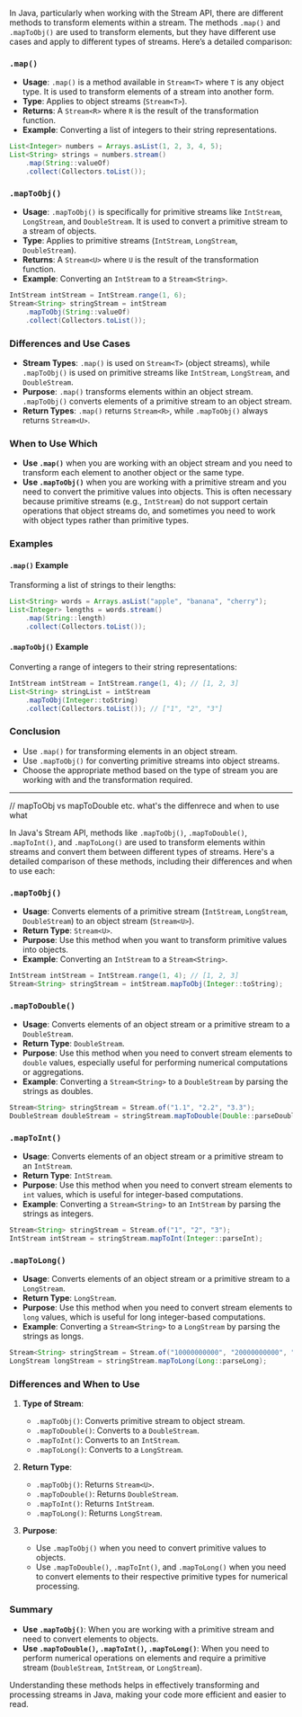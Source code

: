 In Java, particularly when working with the Stream API, there are different methods to transform elements within a stream. The methods `.map()` and `.mapToObj()` are used to transform elements, but they have different use cases and apply to different types of streams. Here’s a detailed comparison:

### `.map()`

- **Usage**: `.map()` is a method available in `Stream<T>` where `T` is any object type. It is used to transform elements of a stream into another form.
- **Type**: Applies to object streams (`Stream<T>`).
- **Returns**: A `Stream<R>` where `R` is the result of the transformation function.
- **Example**: Converting a list of integers to their string representations.

```java
List<Integer> numbers = Arrays.asList(1, 2, 3, 4, 5);
List<String> strings = numbers.stream()
    .map(String::valueOf)
    .collect(Collectors.toList());
```

### `.mapToObj()`

- **Usage**: `.mapToObj()` is specifically for primitive streams like `IntStream`, `LongStream`, and `DoubleStream`. It is used to convert a primitive stream to a stream of objects.
- **Type**: Applies to primitive streams (`IntStream`, `LongStream`, `DoubleStream`).
- **Returns**: A `Stream<U>` where `U` is the result of the transformation function.
- **Example**: Converting an `IntStream` to a `Stream<String>`.

```java
IntStream intStream = IntStream.range(1, 6);
Stream<String> stringStream = intStream
    .mapToObj(String::valueOf)
    .collect(Collectors.toList());
```

### Differences and Use Cases

- **Stream Types**: `.map()` is used on `Stream<T>` (object streams), while `.mapToObj()` is used on primitive streams like `IntStream`, `LongStream`, and `DoubleStream`.
- **Purpose**: `.map()` transforms elements within an object stream. `.mapToObj()` converts elements of a primitive stream to an object stream.
- **Return Types**: `.map()` returns `Stream<R>`, while `.mapToObj()` always returns `Stream<U>`.

### When to Use Which

- **Use `.map()`** when you are working with an object stream and you need to transform each element to another object or the same type.
- **Use `.mapToObj()`** when you are working with a primitive stream and you need to convert the primitive values into objects. This is often necessary because primitive streams (e.g., `IntStream`) do not support certain operations that object streams do, and sometimes you need to work with object types rather than primitive types.

### Examples

#### `.map()` Example

Transforming a list of strings to their lengths:

```java
List<String> words = Arrays.asList("apple", "banana", "cherry");
List<Integer> lengths = words.stream()
    .map(String::length)
    .collect(Collectors.toList());
```

#### `.mapToObj()` Example

Converting a range of integers to their string representations:

```java
IntStream intStream = IntStream.range(1, 4); // [1, 2, 3]
List<String> stringList = intStream
    .mapToObj(Integer::toString)
    .collect(Collectors.toList()); // ["1", "2", "3"]
```

### Conclusion

- Use `.map()` for transforming elements in an object stream.
- Use `.mapToObj()` for converting primitive streams into object streams.
- Choose the appropriate method based on the type of stream you are working with and the transformation required.
-------------------------------------------------------------------------------------------------------------------------------------------------
// mapToObj vs mapToDouble etc. what's the diffenrece and when to use what

In Java's Stream API, methods like `.mapToObj()`, `.mapToDouble()`, `.mapToInt()`, and `.mapToLong()` are used to transform elements within streams and convert them between different types of streams. Here's a detailed comparison of these methods, including their differences and when to use each:

### `.mapToObj()`
- **Usage**: Converts elements of a primitive stream (`IntStream`, `LongStream`, `DoubleStream`) to an object stream (`Stream<U>`).
- **Return Type**: `Stream<U>`.
- **Purpose**: Use this method when you want to transform primitive values into objects.
- **Example**: Converting an `IntStream` to a `Stream<String>`.

```java
IntStream intStream = IntStream.range(1, 4); // [1, 2, 3]
Stream<String> stringStream = intStream.mapToObj(Integer::toString);
```

### `.mapToDouble()`
- **Usage**: Converts elements of an object stream or a primitive stream to a `DoubleStream`.
- **Return Type**: `DoubleStream`.
- **Purpose**: Use this method when you need to convert stream elements to `double` values, especially useful for performing numerical computations or aggregations.
- **Example**: Converting a `Stream<String>` to a `DoubleStream` by parsing the strings as doubles.

```java
Stream<String> stringStream = Stream.of("1.1", "2.2", "3.3");
DoubleStream doubleStream = stringStream.mapToDouble(Double::parseDouble);
```

### `.mapToInt()`
- **Usage**: Converts elements of an object stream or a primitive stream to an `IntStream`.
- **Return Type**: `IntStream`.
- **Purpose**: Use this method when you need to convert stream elements to `int` values, which is useful for integer-based computations.
- **Example**: Converting a `Stream<String>` to an `IntStream` by parsing the strings as integers.

```java
Stream<String> stringStream = Stream.of("1", "2", "3");
IntStream intStream = stringStream.mapToInt(Integer::parseInt);
```

### `.mapToLong()`
- **Usage**: Converts elements of an object stream or a primitive stream to a `LongStream`.
- **Return Type**: `LongStream`.
- **Purpose**: Use this method when you need to convert stream elements to `long` values, which is useful for long integer-based computations.
- **Example**: Converting a `Stream<String>` to a `LongStream` by parsing the strings as longs.

```java
Stream<String> stringStream = Stream.of("10000000000", "20000000000", "30000000000");
LongStream longStream = stringStream.mapToLong(Long::parseLong);
```

### Differences and When to Use

1. **Type of Stream**:
   - `.mapToObj()`: Converts primitive stream to object stream.
   - `.mapToDouble()`: Converts to a `DoubleStream`.
   - `.mapToInt()`: Converts to an `IntStream`.
   - `.mapToLong()`: Converts to a `LongStream`.

2. **Return Type**:
   - `.mapToObj()`: Returns `Stream<U>`.
   - `.mapToDouble()`: Returns `DoubleStream`.
   - `.mapToInt()`: Returns `IntStream`.
   - `.mapToLong()`: Returns `LongStream`.

3. **Purpose**:
   - Use `.mapToObj()` when you need to convert primitive values to objects.
   - Use `.mapToDouble()`, `.mapToInt()`, and `.mapToLong()` when you need to convert elements to their respective primitive types for numerical processing.

### Summary

- **Use `.mapToObj()`**: When you are working with a primitive stream and need to convert elements to objects.
- **Use `.mapToDouble()`, `.mapToInt()`, `.mapToLong()`**: When you need to perform numerical operations on elements and require a primitive stream (`DoubleStream`, `IntStream`, or `LongStream`).

Understanding these methods helps in effectively transforming and processing streams in Java, making your code more efficient and easier to read.
